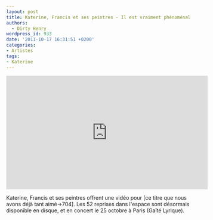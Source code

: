```yaml
---
layout: post
title: Katerine, Francis et ses peintres - Il est vraiment phénoménal
authors:
  - Dirty Henry
wordpress_id: 933
date: '2011-10-17 16:31:51 +0200'
categories:
- Artistes
tags:
- Katerine
---
```

<iframe width="540" height="304" src="http://www.youtube.com/embed/XjbU4F5nwAw" frameborder="0" allowfullscreen></iframe>

Katerine, Francis et ses peintres offrent une vidéo pour [ce titre que nous avons déjà tant aimé->704]. Les 52 reprises dans l'espace sont désormais disponible en disque, et en concert le 25 octobre à Paris (Gaîté Lyrique).
